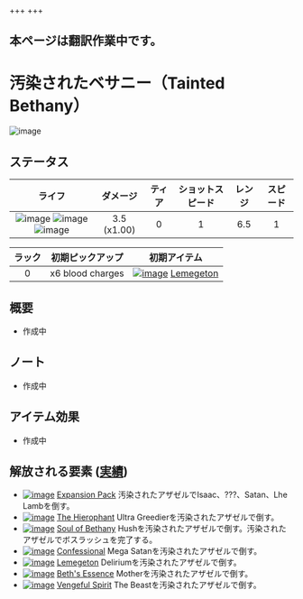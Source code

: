 +++
+++

## 本ページは翻訳作業中です。

 # 汚染されたベサニー（Tainted Bethany）
 ![image](/image/Characters/Tainted_Bethany.png) 

ステータス
-------

|ライフ|ダメージ|ティア|ショットスピード|レンジ|スピード|
|:----:|:---:|:---:|:---:|:---:|:---:|
|![image](/image/characters/s-heart.png) ![image](/image/characters/s-heart.png) ![image](/image/characters/s-heart.png)|3.5 (x1.00)|0|1|6.5|1|

|ラック|初期ピックアップ|初期アイテム|
|:--:|:--:|:--:|
|0|x6 blood charges|[![image](/image/Lemegeton.png)](/wiki/Lemegeton "Lemegeton") [Lemegeton](/wiki/Lemegeton "Lemegeton")|

概要
-------

* 作成中

ノート
-------

* 作成中

アイテム効果
-------------------

* 作成中

解放される要素 ([実績](/wiki/Achievements "Achievements"))
--------------------------------------------------------------

* [![image](/image/achievements/Expansion_Pack.png)](/wiki/Expansion_Pack "Expansion Pack") [Expansion Pack](/wiki/Expansion_Pack "Expansion Pack") 汚染されたアザゼルでIsaac、???、Satan、Lhe Lambを倒す。
* [![image](/image/achievements/The_Hierophant.png)](/wiki/The_Hierophant "The Hierophant") [The Hierophant](/wiki/The_Hierophant "The Hierophant") Ultra Greedierを汚染されたアザゼルで倒す。
* [![image](/image/achievements/Soul_of_Bethany.png)](/wiki/Soul_of_Bethany "Soul of Bethany") [Soul of Bethany](/wiki/Soul_of_Bethany "Soul of Bethany") Hushを汚染されたアザゼルで倒す。汚染されたアザゼルでボスラッシュを完了する。
* [![image](/image/achievements/Confessional.png)](/wiki/Confessional "Confessional") [Confessional](/wiki/Confessional "Confessional") Mega Satanを汚染されたアザゼルで倒す。
* [![image](/image/achievements/Lemegeton.png)](/wiki/Lemegeton "Lemegeton") [Lemegeton](/wiki/Lemegeton "Lemegeton") Deliriumを汚染されたアザゼルで倒す。
* [![image](/image/achievements/Beth%27s_Essence.png)](/wiki/Beth%27s_Essence "Beth's Essence") [Beth's Essence](/wiki/Beth%27s_Essence "Beth's Essence") Motherを汚染されたアザゼルで倒す。
* [![image](/image/achievements/Vengeful_Spirit.png)](/wiki/Vengeful_Spirit "Vengeful Spirit") [Vengeful Spirit](/wiki/Vengeful_Spirit "Vengeful Spirit") The Beastを汚染されたアザゼルで倒す。